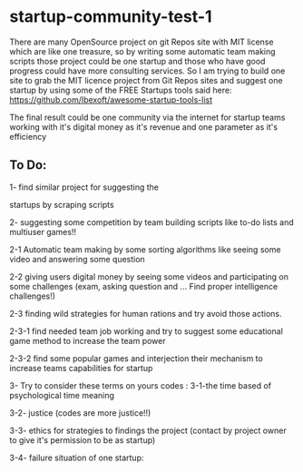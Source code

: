 # startup-community-test-1







There are many OpenSource project on git Repos site with MIT license which are like one treasure, so by writing some automatic team making scripts those project could be one startup and those who have good progress could have more consulting services. So I am trying to build one site to grab the MIT licence project from Git Repos sites and suggest one startup by using some of the FREE Startups tools said here: https://github.com/Ibexoft/awesome-startup-tools-list 







The final result could be one community via the internet for startup teams working with it's digital money as it's revenue and one parameter as it's efficiency







## To Do:



1- find similar project for suggesting the 

startups by scraping scripts



2- suggesting some competition by team building scripts like to-do lists and multiuser games!!



 2-1 Automatic team making by some sorting algorithms like seeing some video and answering some question



 2-2 giving users digital money by seeing some videos and participating on some challenges (exam, asking question and ... Find proper intelligence challenges!)



 2-3 finding wild strategies for human rations and try avoid those actions.



 2-3-1 find needed team job working and try to suggest some educational game method to increase the team power



 2-3-2 find some popular games and interjection their mechanism to increase teams capabilities for startup



3- Try to consider these terms on yours codes :
3-1-the time based of psychological time meaning

3-2- justice (codes are more justice!!)

3-3- ethics for strategies to findings the project (contact by project owner to give it's permission to be as startup)

3-4- failure situation of one startup:

 
